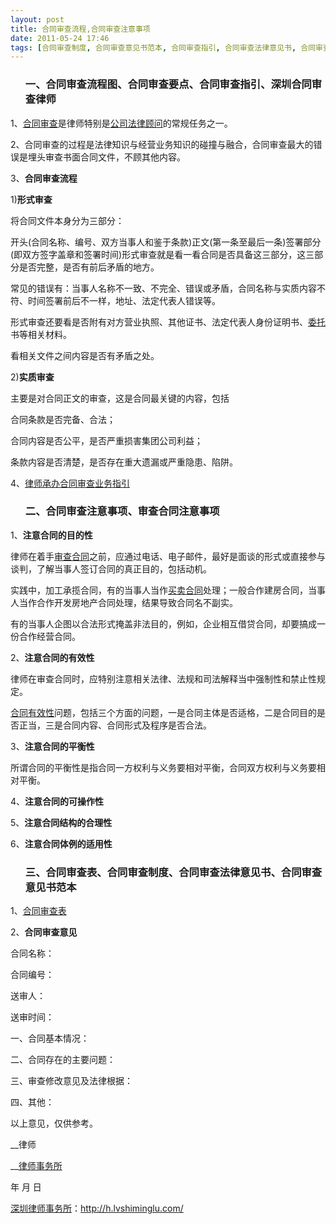 ```yaml
---
layout: post
title: 合同审查流程,合同审查注意事项
date: 2011-05-24 17:46
tags: [合同审查制度, 合同审查意见书范本, 合同审查指引, 合同审查法律意见书, 合同审查表, 合同审查要点, 合同法, 深圳合同审查律师, 深圳合同纠纷律师]
---
```

<ol>
<h3>一、合同审查流程图、合同审查要点、合同审查指引、深圳合同审查律师</h3>
</ol>
1、<a href="http://h.lvshiminglu.com/law/736.html" target="_blank">合同审查</a>是律师特别是<a href="http://h.lvshiminglu.com/law/category/counsel" target="_blank">公司法律顾问</a>的常规任务之一。

2、合同审查的过程是法律知识与经营业务知识的碰撞与融合，合同审查最大的错误是埋头审查书面合同文件，不顾其他内容。

3、<strong>合同审查流程</strong>

1)<strong>形式审查</strong>

将合同文件本身分为三部分：

开头(合同名称、编号、双方当事人和鉴于条款)正文(第一条至最后一条)签署部分(即双方签字盖章和签署时间)形式审查就是看一看合同是否具备这三部分，这三部分是否完整，是否有前后矛盾的地方。

常见的错误有：当事人名称不一致、不完全、错误或矛盾，合同名称与实质内容不 符、时间签署前后不一样，地址、法定代表人错误等。

形式审查还要看是否附有对方营业执照、其他证书、法定代表人身份证明书、<a href="http://h.lvshiminglu.com/law/683.html" target="_blank">委托</a>书等相关材料。

看相关文件之间内容是否有矛盾之处。

2)<strong>实质审查</strong>

主要是对合同正文的审查，这是合同最关键的内容，包括

合同条款是否完备、合法；

合同内容是否公平，是否严重损害集团公司利益；

条款内容是否清楚，是否存在重大遗漏或严重隐患、陷阱。

4、<a href="http://www.legal110.com/html/lawyer/flow/20080319/3883.html" target="_blank">律师承办合同审查业务指引</a>
<ol>
<h3>二、合同审查注意事项、审查合同注意事项</h3>
</ol>
1、<strong>注意合同的目的性</strong>

律师在着手<a href="http://h.lvshiminglu.com/law/736.html" target="_blank">审查合同</a>之前，应通过电话、电子邮件，最好是面谈的形式或直接参与谈判，了解当事人签订合同的真正目的，包括动机。

实践中，加工承揽合同，有的当事人当作<a href="http://h.lvshiminglu.com/law/499.html" target="_blank">买卖合同</a>处理；一般合作建房合同，当事人当作合作开发房地产合同处理，结果导致合同名不副实。

有的当事人企图以合法形式掩盖非法目的，例如，企业相互借贷合同，却要搞成一份合作经营合同。

2、<strong>注意合同的有效性</strong>

律师在审查合同时，应特别注意相关法律、法规和司法解释当中强制性和禁止性规定。

<a href="http://h.lvshiminglu.com/law/699.html" target="_blank">合同有效性</a>问题，包括三个方面的问题，一是合同主体是否适格，二是合同目的是否正当，三是合同内容、合同形式及程序是否合法。

3、<strong>注意合同的平衡性</strong>

所谓合同的平衡性是指合同一方权利与义务要相对平衡，合同双方权利与义务要相对平衡。

4、<strong>注意合同的可操作性</strong>

5、<strong>注意合同结构的合理性</strong>

6、<strong>注意合同体例的适用性</strong>
<ol>
<h3>三、合同审查表、合同审查制度、合同审查法律意见书、合同审查意见书范本</h3>
</ol>
1、<a href="http://wenku.baidu.com/view/7cb46338376baf1ffc4fad7c.html" target="_blank">合同审查表</a>

2、<strong>合同审查意见</strong>

合同名称：

合同编号：

送审人：

送审时间：

一、合同基本情况：

二、合同存在的主要问题：

三、审查修改意见及法律根据：

四、其他：

以上意见，仅供参考。

__律师

__<a href="http://h.lvshiminglu.com/" target="_blank">律师事务所</a>

年 月 日

<a href="http://h.lvshiminglu.com/">深圳律师事务所</a>：<a href="http://h.lvshiminglu.com/">http://h.lvshiminglu.com/</a>

